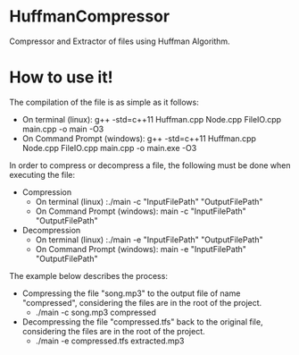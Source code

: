 # HuffmanCompressor
Compressor and Extractor of files using Huffman Algorithm.
# How to use it!
The compilation of the file is as simple as it follows:
  - On terminal (linux): g++ -std=c++11 Huffman.cpp Node.cpp FileIO.cpp main.cpp -o main -O3
  - On Command Prompt (windows): g++ -std=c++11 Huffman.cpp Node.cpp FileIO.cpp main.cpp -o main.exe -O3
  
In order to compress or decompress a file, the following must be done when executing the file:
 - Compression
    - On terminal (linux) :./main -c "InputFilePath" "OutputFilePath"
    - On Command Prompt (windows): main -c "InputFilePath" "OutputFilePath"
 - Decompression
    - On terminal (linux) :./main -e "InputFilePath" "OutputFilePath"
    - On Command Prompt (windows): main -e "InputFilePath" "OutputFilePath"
    
The example below describes the process:
 - Compressing the file "song.mp3" to the output file of name "compressed", considering the files are in the root of the project.   
    - ./main -c song.mp3 compressed
 - Decompressing the file "compressed.tfs" back to the original file, considering the files are in the root of the project.
    - ./main -e compressed.tfs extracted.mp3
